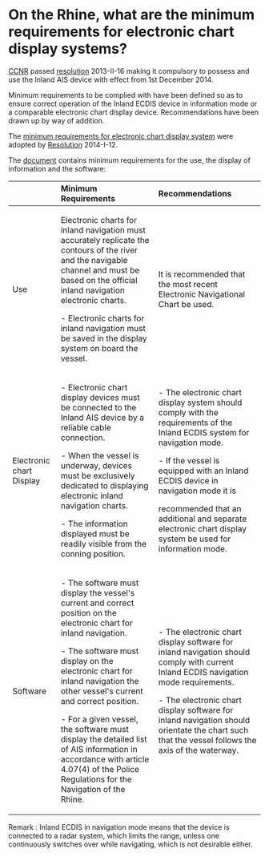 # On the Rhine, what are the minimum requirements for electronic chart display systems?

[CCNR](https://www.ccr-zkr.org/) passed [resolution](https://www.ccr-zkr.org/13020400-en.html) 2013-II-16 making it compulsory to possess and use the Inland AIS device with effect from 1st December 2014.

Minimum requirements to be complied with have been defined so as to ensure correct operation of the Inland ECDIS device in information mode or a comparable electronic chart display device. Recommendations have been drawn up by way of addition.

The [minimum requirements for electronic chart display system](https://www.ccr-zkr.org/files/documents/ris/prot2014I12en_Annexe2.pdf) were adopted by [Resolution](https://www.ccr-zkr.org/13020400-en.html) 2014-I-12.

The [document](https://www.ccr-zkr.org/files/documents/ris/prot2014I12en_Annexe2.pdf) contains minimum requirements for the use, the display of information and the software:

<table>
  <thead>
    <tr>
      <th style="text-align:left">&#x200B;</th>
      <th style="text-align:left">Minimum Requirements</th>
      <th style="text-align:left">Recommendations</th>
    </tr>
  </thead>
  <tbody>
    <tr>
      <td style="text-align:left">Use</td>
      <td style="text-align:left">
        <p>Electronic charts for inland navigation must accurately replicate the
          contours of the river and the navigable channel and must be based on the
          official inland navigation electronic charts.</p>
        <p>- Electronic charts for inland navigation must be saved in the display
          system on board the vessel.</p>
      </td>
      <td style="text-align:left">It is recommended that the most recent Electronic Navigational Chart be
        used.</td>
    </tr>
    <tr>
      <td style="text-align:left">Electronic chart Display</td>
      <td style="text-align:left">
        <p>- Electronic chart display devices must be connected to the Inland AIS
          device by a reliable cable connection.</p>
        <p>- When the vessel is underway, devices must be exclusively dedicated to
          displaying electronic inland navigation charts.</p>
        <p>- The information displayed must be readily visible from the conning position.</p>
      </td>
      <td style="text-align:left">
        <p>- The electronic chart display system should comply with the requirements
          of the Inland ECDIS system for navigation mode.</p>
        <p>- If the vessel is equipped with an Inland ECDIS device in navigation
          mode it is</p>
        <p>recommended that an additional and separate electronic chart display system
          be used for information mode.</p>
      </td>
    </tr>
    <tr>
      <td style="text-align:left">Software</td>
      <td style="text-align:left">
        <p>- The software must display the vessel&apos;s current and correct position
          on the electronic chart for inland navigation.</p>
        <p>- The software must display on the electronic chart for inland navigation
          the other vessel&apos;s current and correct position.</p>
        <p>- For a given vessel, the software must display the detailed list of AIS
          information in accordance with article 4.07(4) of the Police Regulations
          for the Navigation of the Rhine.</p>
      </td>
      <td style="text-align:left">
        <p>- The electronic chart display software for inland navigation should comply
          with current Inland ECDIS navigation mode requirements.</p>
        <p>- The electronic chart display software for inland navigation should orientate
          the chart such that the vessel follows the axis of the waterway.</p>
      </td>
    </tr>
  </tbody>
</table>

Remark : Inland ECDIS in navigation mode means that the device is connected to a radar system, which limits the range, unless one continuously switches over while navigating, which is not desirable either.

